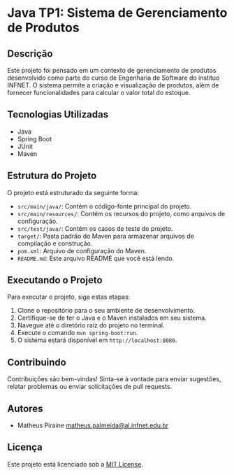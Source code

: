 # Java TP1: Sistema de Gerenciamento de Produtos

## Descrição

Este projeto foi pensado em um contexto de gerenciamento de produtos desenvolvido como parte do
curso de Engenharia de Software do instituo INFNET. O sistema permite a criação e visualização de produtos, além de fornecer funcionalidades para calcular o valor total do estoque.

## Tecnologias Utilizadas

- Java
- Spring Boot
- JUnit
- Maven

## Estrutura do Projeto

O projeto está estruturado da seguinte forma:


- `src/main/java/`: Contém o código-fonte principal do projeto.
- `src/main/resources/`: Contém os recursos do projeto, como arquivos de configuração.
- `src/test/java/`: Contém os casos de teste do projeto.
- `target/`: Pasta padrão do Maven para armazenar arquivos de compilação e construção.
- `pom.xml`: Arquivo de configuração do Maven.
- `README.md`: Este arquivo README que você está lendo.

## Executando o Projeto

Para executar o projeto, siga estas etapas:

1. Clone o repositório para o seu ambiente de desenvolvimento.
2. Certifique-se de ter o Java e o Maven instalados em seu sistema.
3. Navegue até o diretório raiz do projeto no terminal.
4. Execute o comando `mvn spring-boot:run`.
5. O sistema estará disponível em `http://localhost:8080`.

## Contribuindo

Contribuições são bem-vindas! Sinta-se à vontade para enviar sugestões, relatar problemas ou enviar solicitações de pull requests.

## Autores

- Matheus Piraine <matheus.palmeida@al.infnet.edu.br>

## Licença

Este projeto está licenciado sob a [MIT License](LICENSE).
